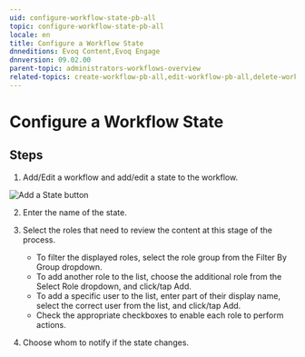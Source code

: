 ```yaml
---
uid: configure-workflow-state-pb-all
topic: configure-workflow-state-pb-all
locale: en
title: Configure a Workflow State
dnneditions: Evoq Content,Evoq Engage
dnnversion: 09.02.00
parent-topic: administrators-workflows-overview
related-topics: create-workflow-pb-all,edit-workflow-pb-all,delete-workflow-pb-all
---
```


# Configure a Workflow State

## Steps

1.  Add/Edit a workflow and add/edit a state to the workflow.

  

![Add a State button](/images/scr-pb-Workflows-AddStateForm.png)

  

2.  Enter the name of the state.
3.  Select the roles that need to review the content at this stage of the process.
    
    *   To filter the displayed roles, select the role group from the Filter By Group dropdown.
    *   To add another role to the list, choose the additional role from the Select Role dropdown, and click/tap Add.
    *   To add a specific user to the list, enter part of their display name, select the correct user from the list, and click/tap Add.
    *   Check the appropriate checkboxes to enable each role to perform actions.
    
4.  Choose whom to notify if the state changes.